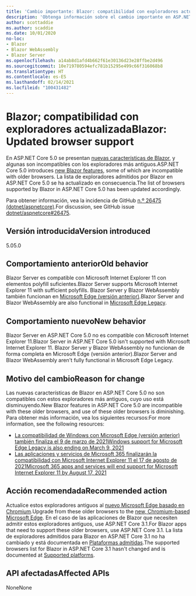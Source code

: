 ```yaml
---
title: 'Cambio importante: Blazor: compatibilidad con exploradores actualizada'
description: 'Obtenga información sobre el cambio importante en ASP.NET Core 5.0 titulado Blazor: compatibilidad con exploradores actualizada'
author: scottaddie
ms.author: scaddie
ms.date: 10/01/2020
no-loc:
- Blazor
- Blazor WebAssembly
- Blazor Server
ms.openlocfilehash: a14ab8d1afd4b662f61e30136d23e28ffbe2d496
ms.sourcegitcommit: 10e719780594efc781b15295e499c66f316068b8
ms.translationtype: HT
ms.contentlocale: es-ES
ms.lasthandoff: 02/14/2021
ms.locfileid: "100431482"
---
```

# <a name="blazor-updated-browser-support"></a><span data-ttu-id="cb46d-103">Blazor; compatibilidad con exploradores actualizada</span><span class="sxs-lookup"><span data-stu-id="cb46d-103">Blazor: Updated browser support</span></span>

<span data-ttu-id="cb46d-104">En ASP.NET Core 5.0 se presentan [nuevas características de Blazor](https://github.com/dotnet/aspnetcore/issues/21514), y algunas son incompatibles con los exploradores más antiguos.</span><span class="sxs-lookup"><span data-stu-id="cb46d-104">ASP.NET Core 5.0 introduces [new Blazor features](https://github.com/dotnet/aspnetcore/issues/21514), some of which are incompatible with older browsers.</span></span> <span data-ttu-id="cb46d-105">La lista de exploradores admitidos por Blazor en ASP.NET Core 5.0 se ha actualizado en consecuencia.</span><span class="sxs-lookup"><span data-stu-id="cb46d-105">The list of browsers supported by Blazor in ASP.NET Core 5.0 has been updated accordingly.</span></span>

<span data-ttu-id="cb46d-106">Para obtener información, vea la incidencia de GitHub [n.º 26475 (dotnet/aspnetcore)](https://github.com/dotnet/aspnetcore/issues/26475).</span><span class="sxs-lookup"><span data-stu-id="cb46d-106">For discussion, see GitHub issue [dotnet/aspnetcore#26475](https://github.com/dotnet/aspnetcore/issues/26475).</span></span>

## <a name="version-introduced"></a><span data-ttu-id="cb46d-107">Versión introducida</span><span class="sxs-lookup"><span data-stu-id="cb46d-107">Version introduced</span></span>

<span data-ttu-id="cb46d-108">5.0</span><span class="sxs-lookup"><span data-stu-id="cb46d-108">5.0</span></span>

## <a name="old-behavior"></a><span data-ttu-id="cb46d-109">Comportamiento anterior</span><span class="sxs-lookup"><span data-stu-id="cb46d-109">Old behavior</span></span>

<span data-ttu-id="cb46d-110">Blazor Server es compatible con Microsoft Internet Explorer 11 con elementos polyfill suficientes.</span><span class="sxs-lookup"><span data-stu-id="cb46d-110">Blazor Server supports Microsoft Internet Explorer 11 with sufficient polyfills.</span></span> <span data-ttu-id="cb46d-111">Blazor Server y Blazor WebAssembly también funcionan en [Microsoft Edge (versión anterior)](https://support.microsoft.com/help/4533505/what-is-microsoft-edge-legacy).</span><span class="sxs-lookup"><span data-stu-id="cb46d-111">Blazor Server and Blazor WebAssembly are also functional in [Microsoft Edge Legacy](https://support.microsoft.com/help/4533505/what-is-microsoft-edge-legacy).</span></span>

## <a name="new-behavior"></a><span data-ttu-id="cb46d-112">Comportamiento nuevo</span><span class="sxs-lookup"><span data-stu-id="cb46d-112">New behavior</span></span>

<span data-ttu-id="cb46d-113">Blazor Server en ASP.NET Core 5.0 no es compatible con Microsoft Internet Explorer 11.</span><span class="sxs-lookup"><span data-stu-id="cb46d-113">Blazor Server in ASP.NET Core 5.0 isn't supported with Microsoft Internet Explorer 11.</span></span> <span data-ttu-id="cb46d-114">Blazor Server y Blazor WebAssembly no funcionan de forma completa en Microsoft Edge (versión anterior).</span><span class="sxs-lookup"><span data-stu-id="cb46d-114">Blazor Server and Blazor WebAssembly aren't fully functional in Microsoft Edge Legacy.</span></span>

## <a name="reason-for-change"></a><span data-ttu-id="cb46d-115">Motivo del cambio</span><span class="sxs-lookup"><span data-stu-id="cb46d-115">Reason for change</span></span>

<span data-ttu-id="cb46d-116">Las nuevas características de Blazor en ASP.NET Core 5.0 no son compatibles con estos exploradores más antiguos, cuyo uso está disminuyendo.</span><span class="sxs-lookup"><span data-stu-id="cb46d-116">New Blazor features in ASP.NET Core 5.0 are incompatible with these older browsers, and use of these older browsers is diminishing.</span></span> <span data-ttu-id="cb46d-117">Para obtener más información, vea los siguientes recursos:</span><span class="sxs-lookup"><span data-stu-id="cb46d-117">For more information, see the following resources:</span></span>

* [<span data-ttu-id="cb46d-118">La compatibilidad de Windows con Microsoft Edge (versión anterior) también finaliza el 9 de marzo de 2021</span><span class="sxs-lookup"><span data-stu-id="cb46d-118">Windows support for Microsoft Edge Legacy is also ending on March 9, 2021</span></span>](https://support.microsoft.com/help/4533505/what-is-microsoft-edge-legacy)
* [<span data-ttu-id="cb46d-119">Las aplicaciones y servicios de Microsoft 365 finalizarán la compatibilidad con Microsoft Internet Explorer 11 el 17 de agosto de 2021</span><span class="sxs-lookup"><span data-stu-id="cb46d-119">Microsoft 365 apps and services will end support for Microsoft Internet Explorer 11 by August 17, 2021</span></span>](/lifecycle/announcements/m365-ie11-microsoft-edge-legacy)

## <a name="recommended-action"></a><span data-ttu-id="cb46d-120">Acción recomendada</span><span class="sxs-lookup"><span data-stu-id="cb46d-120">Recommended action</span></span>

<span data-ttu-id="cb46d-121">Actualice estos exploradores antiguos al [nuevo Microsoft Edge basado en Chromium](https://www.microsoft.com/edge).</span><span class="sxs-lookup"><span data-stu-id="cb46d-121">Upgrade from these older browsers to the [new, Chromium-based Microsoft Edge](https://www.microsoft.com/edge).</span></span> <span data-ttu-id="cb46d-122">En el caso de las aplicaciones de Blazor que necesiten admitir estos exploradores antiguos, use ASP.NET Core 3.1.</span><span class="sxs-lookup"><span data-stu-id="cb46d-122">For Blazor apps that need to support these older browsers, use ASP.NET Core 3.1.</span></span> <span data-ttu-id="cb46d-123">La lista de exploradores admitidos para Blazor en ASP.NET Core 3.1 no ha cambiado y está documentada en [Plataformas admitidas](/aspnet/core/blazor/supported-platforms?view=aspnetcore-3.1).</span><span class="sxs-lookup"><span data-stu-id="cb46d-123">The supported browsers list for Blazor in ASP.NET Core 3.1 hasn't changed and is documented at [Supported platforms](/aspnet/core/blazor/supported-platforms?view=aspnetcore-3.1).</span></span>

## <a name="affected-apis"></a><span data-ttu-id="cb46d-124">API afectadas</span><span class="sxs-lookup"><span data-stu-id="cb46d-124">Affected APIs</span></span>

<span data-ttu-id="cb46d-125">None</span><span class="sxs-lookup"><span data-stu-id="cb46d-125">None</span></span>

<!--

### Category

ASP.NET Core

### Affected APIs

Not detectable via API analysis

-->
